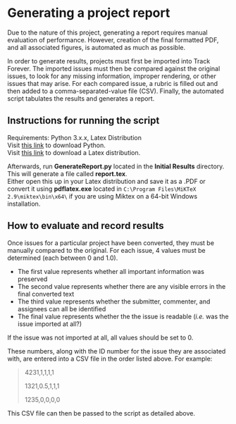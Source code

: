 # Generating a project report

Due to the nature of this project, generating a report requires manual evaluation of performance. However, creation of the final formatted PDF, and all associated figures, is automated as much as possible.

In order to generate results, projects must first be imported into Track Forever. The imported issues must then be compared against the original issues, to look for any missing information, improper rendering, or other issues that may arise. For each compared issue, a rubric is filled out and then added to a comma-separated-value file (CSV). Finally, the automated script tabulates the results and generates a report.

## Instructions for running the script
Requirements: Python 3.x.x, Latex Distribution\
Visit [this link](https://www.python.org/download/releases/3.0/) to download Python.\
Visit [this link](https://miktex.org/download) to download a Latex distribution.

Afterwards, run **GenerateReport.py** located in the **Initial Results** directory.\
This will generate a file called **report.tex**.\
Either open this up in your Latex distribution and save it as a .PDF or convert it using **pdflatex.exe** located in ```C:\Program Files\MiKTeX 2.9\miktex\bin\x64\``` if you are using Miktex on a 64-bit Windows installation.


## How to evaluate and record results
Once issues for a particular project have been converted, they must be manually compared to the original. For each issue, 4 values must be determined (each between 0 and 1.0). 

* The first value represents whether all important information was preserved
* The second value represents whether there are any visible errors in the final converted text
* The third value represents whether the submitter, commenter, and assignees can all be identified
* The final value represents whether the the issue is readable (*i.e.* was the issue imported at all?)

If the issue was not imported at all, all values should be set to 0.

These numbers, along with the ID number for the issue they are associated with, are entered into a CSV file in the order listed above. For example:

> 4231,1,1,1,1
>
> 1321,0.5,1,1,1
>
> 1235,0,0,0,0

This CSV file can then be passed to the script as detailed above.
